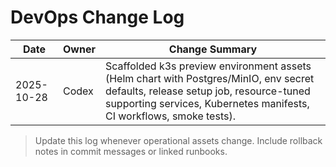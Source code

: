 # DevOps Change Log

| Date       | Owner | Change Summary |
|------------|-------|----------------|
| 2025-10-28 | Codex | Scaffolded k3s preview environment assets (Helm chart with Postgres/MinIO, env secret defaults, release setup job, resource-tuned supporting services, Kubernetes manifests, CI workflows, smoke tests). |

> Update this log whenever operational assets change. Include rollback notes in commit messages or linked runbooks.
